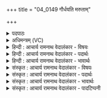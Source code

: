 +++
title = "04_0149 गौर्धयति मरुताम्"

+++
<details><summary>पदपाठः</summary>

य꣢त्। इ꣡न्द्रः꣢꣯। अ꣡न꣢꣯यत्। रि꣡तः꣢꣯। म꣣हीः꣢। अ꣣पः꣢। वृ꣡ष꣢꣯न्तमः। त꣡त्र꣢꣯। पू꣣षा꣢। अ꣣भुवत्। स꣡चा꣢꣯। १४८।
</details>

<details><summary>अधिमन्त्रम् (VC)</summary>

- इन्द्रः
- भरद्वाजो बार्हस्पत्यः
- गायत्री
- षड्जः
- ऐन्द्रं काण्डम्
</details>

<details><summary>हिन्दी : आचार्य रामनाथ वेदालंकार - विषयः</summary>

अगले मन्त्र में यह वर्णन है कि परमेश्वर ही सूर्य द्वारा भूमियों और जलों को गति देता है।
</details>

<details><summary>हिन्दी : आचार्य रामनाथ वेदालंकार - पदार्थः</summary>

पदार्थान्वय -  (वृषन्तमः) अतिशय बलवान् अथवा वृष्टिकर्ता (इन्द्रः) परमेश्वर (यत्) जब (रितः) गति करनेवाली (महीः) पृथिवी, चन्द्र आदि ग्रह-उपग्रह रूप भूमियों को (अनयत्) अपनी-अपनी कक्षाओं में सूर्य के चारों ओर घुमाता है, और (अपः) जलों को (अनयत्) भाप बनाकर ऊपर और वर्षा द्वारा नीचे पहुँचाता है, तब (तत्र) उस कर्म में (पूषा) पुष्टिप्रद सूर्य (सचा) सहायक (अभुवत्) होता है ॥४॥
</details>

<details><summary>हिन्दी : आचार्य रामनाथ वेदालंकार - भावार्थः</summary>

भावार्थ -  महामहिमाशाली जगदीश्वर ही सूर्य, विद्युत्, बादल, आदि को साधन बनाकर सब प्राकृतिक नियमों का संचालन कर रहा है ॥४॥
</details>

<details><summary>संस्कृत : आचार्य रामनाथ वेदालंकार - विषयः</summary>

परमेश्वर एव सूर्यद्वारा भूमीरपश्च गमयतीत्याह।
</details>

<details><summary>संस्कृत : आचार्य रामनाथ वेदालंकार - पदार्थः</summary>

पदार्थान्वय -  (वृषन्तमः) बलवत्तमः वर्षकतमो वा (इन्द्रः) परमेश्वरः (यत्) यदा (रितः२) गन्त्रीः। रिणन्तीति रितः। रिणातिः गतिकर्मा। निघं० २।१४। क्विपि ह्रस्वस्य पिति कृति तुक् अ० ६।१।७१ इति तुक्। (महीः) पृथिवीचन्द्रादिग्रहोपग्रहरूपाः भूमीः, (अनयत्) स्वस्वरक्षासु सूर्यं परितो भ्रमयति, (अपः) जलानि च (अनयत्) वाष्पीकरणेन ऊर्ध्वं वर्षणेन च अधः प्रापयति, तदा (तत्र) तस्मिन् कर्मणि (पूषा) पुष्टिप्रदः सूर्यः (सचा) सहायकः। सचा सह। निरु० ५।५। (अभुवत्) भवति। भू धातोर्लङि छन्दसि गुणाभावे उवङादेशः ॥४॥३
</details>

<details><summary>संस्कृत : आचार्य रामनाथ वेदालंकार - भावार्थः</summary>

भावार्थ -  महामहिमशालिना जगदीश्वरेणैव सूर्यविद्युत्पर्जन्यपवनादीन् साधनतां नीत्वा सर्वे प्राकृतिकनियमाः सञ्चाल्यन्ते ॥४॥
</details>

<details><summary>संस्कृत : आचार्य रामनाथ वेदालंकार - पादटिप्पनी</summary>

टिप्पनी -   १. ऋ० ६।५७।४ देवते इन्द्रापूषणौ। भुवत् इत्यत्र भवत् इति पाठः। २. रितः गन्त्रीः महीः भूमीः, अपः जलानि—इति ऋग्भाष्ये द०। इन्द्रो रितः गतः प्राप्तः सन्नित्यर्थः। महीरपः महान्ति वृष्टिलक्षणान्युदकानि—इति वि०। रितः गन्त्र्यः। रियतेर्गतिकर्मणः क्विपि रूपं रिदिति। महीः महतीः अपः—इति भ०। रितः गच्छतीः महीः महतीः अपः वृष्ट्युदकानि—इति सा०। ३. दयानन्दर्षिणा ऋग्भाष्ये मन्त्रस्यास्य व्याख्याने इन्द्र शब्देन विद्युत्, पूषन् शब्देन च भूमिर्गृहीता।
</details>